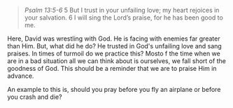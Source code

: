 >*Psalm 13:5-6*
>5 But I trust in your unfailing love;
    my heart rejoices in your salvation.
6 I will sing the Lord’s praise,
    for he has been good to me.
	
Here, David was wrestling with God. He is facing with enemies far greater than Him. But, what did he do? He trusted in God's unfailing love and sang praises. In times of turmoil do we practice this? Mosto f the time when we are in a bad situation all we can think about is ourselves, we fall short of the goodness of God. This should be a reminder that we are to praise Him in advance.

An example to this is, should you pray before you fly an airplane or before you crash and die?